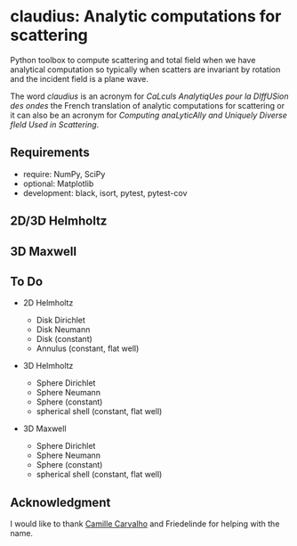 # claudius: Analytic computations for scattering

Python toolbox to compute scattering and total field when we have analytical computation so typically when scatters are invariant by rotation and the incident field is a plane wave.

The word _claudius_ is an acronym for _CaLculs AnalytiqUes pour la DIffUSion des ondes_ the French translation of analytic computations for scattering or it can also be an acronym for _Computing anaLyticAlly and Uniquely Diverse fIeld Used in Scattering_.

## Requirements

- require: NumPy, SciPy
- optional: Matplotlib
- development: black, isort, pytest, pytest-cov

## 2D/3D Helmholtz

## 3D Maxwell

## To Do

- 2D Helmholtz

  - Disk Dirichlet
  - Disk Neumann
  - Disk (constant)
  - Annulus (constant, flat well)

- 3D Helmholtz

  - Sphere Dirichlet
  - Sphere Neumann
  - Sphere (constant)
  - spherical shell (constant, flat well)

- 3D Maxwell

  - Sphere Dirichlet
  - Sphere Neumann
  - Sphere (constant)
  - spherical shell (constant, flat well)

## Acknowledgment

I would like to thank [Camille Carvalho](https://github.com/carvalhocamille) and Friedelinde for helping with the name.
